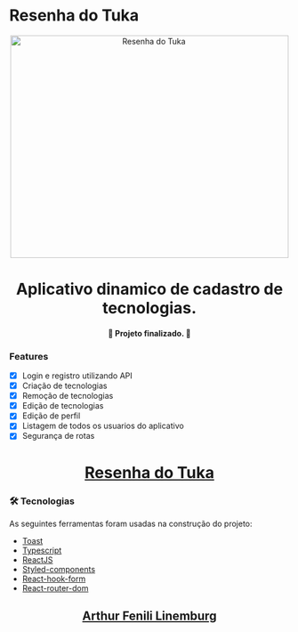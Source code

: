 # Resenha do Tuka

<div align="center">
  <img height=400px width=500px src="https://i.imgur.com/gcKWo3q.png" alt="Resenha do Tuka" border="0">
</div>

<h1 align="center">Aplicativo dinamico de cadastro de tecnologias.</h1>

<h4 align="center"> 
	🚀 Projeto finalizado. 🚀
</h4>

### Features

- [x] Login e registro utilizando API
- [x] Criação de tecnologias
- [x] Remoção de tecnologias
- [x] Edição de tecnologias
- [x] Edição de perfil
- [x] Listagem de todos os usuarios do aplicativo
- [x] Segurança de rotas

<h1 align="center">
  <a href="https://kenzie-hub-tukinhafl.vercel.app/">Resenha do Tuka</a>
</h1>

### 🛠 Tecnologias

As seguintes ferramentas foram usadas na construção do projeto:

- [Toast](https://react-hot-toast.com/)
- [Typescript](https://www.typescriptlang.org/pt/docs/)
- [ReactJS](https://pt-br.reactjs.org/)
- [Styled-components](https://styled-components.com/docs/basics)
- [React-hook-form](https://react-hook-form.com/ts/)
- [React-router-dom](https://reactrouter.com/web/guides/quick-start)

<h2 align="center"><a href="https://www.linkedin.com/in/arthur-fenili-linemburg-ab8936184/">Arthur Fenili Linemburg</a></h2>

